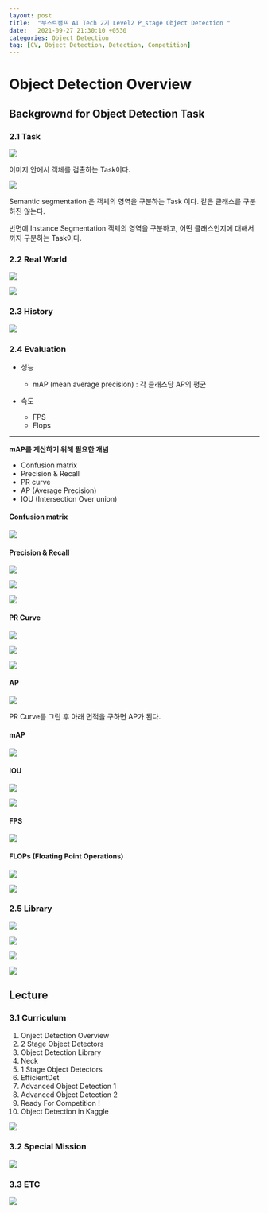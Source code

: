 ```yaml
---
layout: post
title:  "부스트캠프 AI Tech 2기 Level2 P_stage Object Detection "
date:   2021-09-27 21:30:10 +0530
categories: Object Detection
tag: [CV, Object Detection, Detection, Competition]
---
```


# Object Detection Overview

## Backgrownd for Object Detection Task

### 2.1 Task

![](https://i.imgur.com/BABP6SM.png)

이미지 안에서 객체를 검출하는 Task이다.

![](https://i.imgur.com/KpuCS7D.png)

Semantic segmentation 은 객체의 영역을 구분하는 Task 이다. 같은 클래스를 구분하진 않는다.

반면에 Instance Segmentation 객체의 영역을 구분하고, 어떤 클래스인지에 대해서 까지 구분하는 Task이다.

### 2.2 Real World

![](https://i.imgur.com/onsQRRi.png)

![](https://i.imgur.com/fkTSrGo.png)


### 2.3 History

![](https://i.imgur.com/DHkQ7ul.png)



### 2.4 Evaluation


- 성능
    - mAP (mean average precision) : 각 클래스당 AP의 평균
    

- 속도
    - FPS
    - Flops
    
---

**mAP를 계산하기 위해 필요한 개념**
- Confusion matrix
- Precision & Recall
- PR curve
- AP (Average Precision)
- IOU (Intersection Over union)

#### Confusion matrix

![](https://i.imgur.com/n5kfX1p.png)

#### Precision & Recall

![](https://i.imgur.com/hCYSIWS.png)

![](https://i.imgur.com/kMJ87HP.png)

![](https://i.imgur.com/Jsv1L6a.png)


#### PR Curve

![](https://i.imgur.com/GThRIQs.png)

![](https://i.imgur.com/yhf5kNO.png)

![](https://i.imgur.com/K8LXp2G.png)

#### AP

![](https://i.imgur.com/FAkL4BE.png)

PR Curve를 그린 후 아래 면적을 구하면 AP가 된다.

#### mAP

![](https://i.imgur.com/3MccyLN.png)


#### IOU

![](https://i.imgur.com/PMjZNSp.png)

![](https://i.imgur.com/Kxji6cc.png)

#### FPS

![](https://i.imgur.com/8zNpmuD.png)

#### FLOPs (Floating Point Operations)

![](https://i.imgur.com/UJpWKP0.png)

![](https://i.imgur.com/eplO0f5.png)


### 2.5 Library

![](https://i.imgur.com/wDky8KS.png)

![](https://i.imgur.com/K7qsTTi.png)

![](https://i.imgur.com/JW9CPZO.png)

![](https://i.imgur.com/NrBqDNn.png)


## Lecture

### 3.1 Curriculum

1. Onject Detection Overview
2. 2 Stage Object Detectors
3. Object Detection Library
4. Neck
5. 1 Stage Object Detectors
6. EfficientDet
7. Advanced Object Detection 1
8. Advanced Object Detection 2
9. Ready For Competition !
10. Object Detection in Kaggle

![](https://i.imgur.com/pdX4Z8C.png)



### 3.2 Special Mission


![](https://i.imgur.com/ZX79z3S.png)

### 3.3 ETC

![](https://i.imgur.com/cCgF80G.png)
